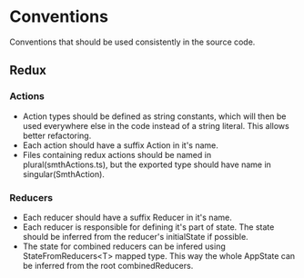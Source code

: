 # Conventions 
Conventions that should be used consistently in the source code.
## Redux
### Actions
* Action types should be defined as string constants, which will then be used everywhere else in the code instead of a string literal. This allows better refactoring.
* Each action should have a suffix Action in it's name.
* Files containing redux actions should be named in plural(smthActions.ts), but the exported type should have name in singular(SmthAction).
### Reducers
* Each reducer should have a suffix Reducer in it's name.
* Each reducer is responsible for defining it's part of state. The state should be inferred from the reducer's initialState if possible.
* The state for combined reducers can be infered using StateFromReducers\<T\> mapped type. This way the whole AppState can be inferred from the root combinedReducers.
  